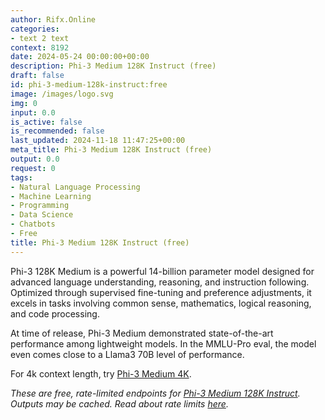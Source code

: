 ```yaml
---
author: Rifx.Online
categories:
- text 2 text
context: 8192
date: 2024-05-24 00:00:00+00:00
description: Phi-3 Medium 128K Instruct (free)
draft: false
id: phi-3-medium-128k-instruct:free
image: /images/logo.svg
img: 0
input: 0.0
is_active: false
is_recommended: false
last_updated: 2024-11-18 11:47:25+00:00
meta_title: Phi-3 Medium 128K Instruct (free)
output: 0.0
request: 0
tags:
- Natural Language Processing
- Machine Learning
- Programming
- Data Science
- Chatbots
- Free
title: Phi-3 Medium 128K Instruct (free)
---
```
















Phi-3 128K Medium is a powerful 14-billion parameter model designed for advanced language understanding, reasoning, and instruction following. Optimized through supervised fine-tuning and preference adjustments, it excels in tasks involving common sense, mathematics, logical reasoning, and code processing.

At time of release, Phi-3 Medium demonstrated state-of-the-art performance among lightweight models. In the MMLU-Pro eval, the model even comes close to a Llama3 70B level of performance.

For 4k context length, try [Phi-3 Medium 4K](/microsoft/phi-3-medium-4k-instruct).

_These are free, rate-limited endpoints for [Phi-3 Medium 128K Instruct](/microsoft/phi-3-medium-128k-instruct). Outputs may be cached. Read about rate limits [here](/docs/limits)._

